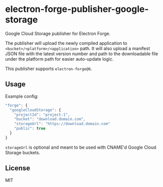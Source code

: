 # electron-forge-publisher-google-storage

Google Cloud Storage publisher for Electron Forge.

The publisher will upload the newly compiled application to `<bucket>/<platform>/<application>` path. It will also upload a manifest JSON file with the latest version number and path to the downloadable file under the platform path for easier auto-update logic.

This publisher supports `electron-forge@6`.

## Usage

Example config:

```js
"forge": {
  "googleCloudStorage": {
    "projectId": "project-1",
    "bucket": "download.domain.com",
    "storageUrl": "https://download.domain.com"
    "public": true
  }
}
```

`storageUrl` is optional and meant to be used with CNAME'd Google Cloud Storage buckets.

## License

MIT
